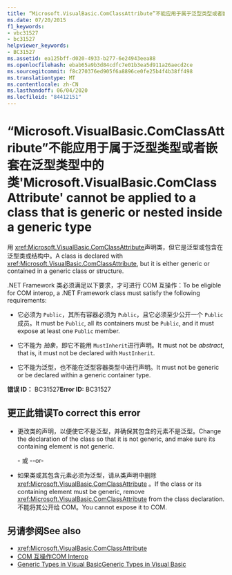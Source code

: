 ```yaml
---
title: “Microsoft.VisualBasic.ComClassAttribute”不能应用于属于泛型类型或者嵌套在泛型类型中的类
ms.date: 07/20/2015
f1_keywords:
- vbc31527
- bc31527
helpviewer_keywords:
- BC31527
ms.assetid: ea125bff-d020-4933-b277-6e24943eea88
ms.openlocfilehash: ebab65a9b3d84cdfc7e01b3ea5d911a26aecd2ce
ms.sourcegitcommit: f8c270376ed905f6a8896ce0fe25b4f4b38ff498
ms.translationtype: MT
ms.contentlocale: zh-CN
ms.lasthandoff: 06/04/2020
ms.locfileid: "84412151"
---
```

# <a name="microsoftvisualbasiccomclassattribute-cannot-be-applied-to-a-class-that-is-generic-or-nested-inside-a-generic-type"></a><span data-ttu-id="83fb1-102">“Microsoft.VisualBasic.ComClassAttribute”不能应用于属于泛型类型或者嵌套在泛型类型中的类</span><span class="sxs-lookup"><span data-stu-id="83fb1-102">'Microsoft.VisualBasic.ComClassAttribute' cannot be applied to a class that is generic or nested inside a generic type</span></span>
<span data-ttu-id="83fb1-103">用 <xref:Microsoft.VisualBasic.ComClassAttribute>声明类，但它是泛型或包含在泛型类或结构中。</span><span class="sxs-lookup"><span data-stu-id="83fb1-103">A class is declared with <xref:Microsoft.VisualBasic.ComClassAttribute>, but it is either generic or contained in a generic class or structure.</span></span>  
  
 <span data-ttu-id="83fb1-104">.NET Framework 类必须满足以下要求，才可进行 COM 互操作：</span><span class="sxs-lookup"><span data-stu-id="83fb1-104">To be eligible for COM interop, a .NET Framework class must satisfy the following requirements:</span></span>  
  
- <span data-ttu-id="83fb1-105">它必须为 `Public`，其所有容器必须为 `Public`，且它必须至少公开一个 `Public` 成员。</span><span class="sxs-lookup"><span data-stu-id="83fb1-105">It must be `Public`, all its containers must be `Public`, and it must expose at least one `Public` member.</span></span>  
  
- <span data-ttu-id="83fb1-106">它不能为 *抽象*，即它不能用 `MustInherit`进行声明。</span><span class="sxs-lookup"><span data-stu-id="83fb1-106">It must not be *abstract*, that is, it must not be declared with `MustInherit`.</span></span>  
  
- <span data-ttu-id="83fb1-107">它不能为泛型，也不能在泛型容器类型中进行声明。</span><span class="sxs-lookup"><span data-stu-id="83fb1-107">It must not be generic or be declared within a generic container type.</span></span>  
  
 <span data-ttu-id="83fb1-108">**错误 ID：** BC31527</span><span class="sxs-lookup"><span data-stu-id="83fb1-108">**Error ID:** BC31527</span></span>  
  
## <a name="to-correct-this-error"></a><span data-ttu-id="83fb1-109">更正此错误</span><span class="sxs-lookup"><span data-stu-id="83fb1-109">To correct this error</span></span>  
  
- <span data-ttu-id="83fb1-110">更改类的声明，以便使它不是泛型，并确保其包含的元素不是泛型。</span><span class="sxs-lookup"><span data-stu-id="83fb1-110">Change the declaration of the class so that it is not generic, and make sure its containing element is not generic.</span></span>  
  
     <span data-ttu-id="83fb1-111">\- 或 -</span><span class="sxs-lookup"><span data-stu-id="83fb1-111">-or-</span></span>  
  
- <span data-ttu-id="83fb1-112">如果类或其包含元素必须为泛型，请从类声明中删除 <xref:Microsoft.VisualBasic.ComClassAttribute> 。</span><span class="sxs-lookup"><span data-stu-id="83fb1-112">If the class or its containing element must be generic, remove <xref:Microsoft.VisualBasic.ComClassAttribute> from the class declaration.</span></span> <span data-ttu-id="83fb1-113">不能将其公开给 COM。</span><span class="sxs-lookup"><span data-stu-id="83fb1-113">You cannot expose it to COM.</span></span>  
  
## <a name="see-also"></a><span data-ttu-id="83fb1-114">另请参阅</span><span class="sxs-lookup"><span data-stu-id="83fb1-114">See also</span></span>

- <xref:Microsoft.VisualBasic.ComClassAttribute>
- [<span data-ttu-id="83fb1-115">COM 互操作</span><span class="sxs-lookup"><span data-stu-id="83fb1-115">COM Interop</span></span>](../programming-guide/com-interop/index.md)
- [<span data-ttu-id="83fb1-116">Generic Types in Visual Basic</span><span class="sxs-lookup"><span data-stu-id="83fb1-116">Generic Types in Visual Basic</span></span>](../programming-guide/language-features/data-types/generic-types.md)
